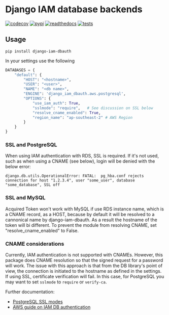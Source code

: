 # Django IAM database backends

<!-- start-no-pypi -->
[![codecov](https://codecov.io/gh/labd/django-iam-dbauth/branch/master/graph/badge.svg)](https://codecov.io/gh/labd/django-iam-dbauth)
[![pypi](https://img.shields.io/pypi/v/django-iam-dbauth.svg)](https://pypi.python.org/pypi/django-iam-dbauth/)
[![readthedocs](https://readthedocs.org/projects/django-iam-dbauth/badge/)](https://django-iam-dbauth.readthedocs.io/en/latest/)
[![tests](https://github.com/labd/django-iam-dbauth/workflows/Python%20Tests/badge.svg)](https://github.com/labd/django-iam-dbauth/actions)
<!-- end-no-pypi -->

## Usage

```shell
pip install django-iam-dbauth
```

In your settings use the following

```python
DATABASES = {
    "default": {
        "HOST": "<hostname>",
        "USER": "<user>",
        "NAME": "<db name>",
        "ENGINE": 'django_iam_dbauth.aws.postgresql',
        "OPTIONS": {
            "use_iam_auth": True,
            "sslmode": "require",   # See discussion on SSL below
            "resolve_cname_enabled": True,
            "region_name": "ap-southeast-2" # AWS Region
        }
    }
}
```

### SSL and PostgreSQL

When using IAM authentication with RDS, SSL is required. If it's not used, such as when using a CNAME (see below), login will be denied with the below error:

```
django.db.utils.OperationalError: FATAL:  pg_hba.conf rejects connection for host "1.2.3.4", user "some_user", database "some_database", SSL off
```

### SSL and MySQL

Acquired Token won't work with MySQL if use RDS instance name, which is a CNAME record, as a HOST, because by default it will be resolved to a cannonical name by django-iam-dbauth. As a result the hostname of the token will bi different. To prevent the module from resolving CNAME, set "resolve_cname_enabled" to False.

### CNAME considerations

Currently, IAM authentication is not supported with CNAMEs. However, this package does CNAME resolution so that the
signed request for a password will work. The issue with this approach is that from the DB library's point of view, the
connection is initiated to the hostname as defined in the settings. If using SSL, certificate verification will fail.
In this case, for PostgreSQL you may want to set `sslmode` to `require` or `verify-ca`.

Further documentation:

* [PostgreSQL SSL modes](https://www.postgresql.org/docs/current/libpq-ssl.html#LIBPQ-SSL-PROTECTION)
* [AWS guide on IAM DB authentication](https://docs.aws.amazon.com/AmazonRDS/latest/UserGuide/UsingWithRDS.IAMDBAuth.html)